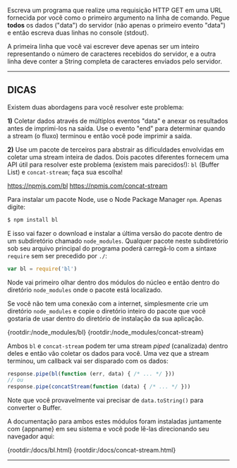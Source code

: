 Escreva um programa que realize uma requisição HTTP GET em uma URL fornecida por você como o primeiro argumento na linha de comando. Pegue **todos** os dados ("data") do servidor (não apenas o primeiro evento "data") e então escreva duas linhas no console (stdout).

A primeira linha que você vai escrever deve apenas ser um inteiro representando o número de caracteres recebidos do servidor, e a outra linha deve conter a String completa de caracteres enviados pelo servidor.

----------------------------------------------------------------------
## DICAS

Existem duas abordagens para você resolver este problema:

**1)** Coletar dados através de múltiplos eventos "data" e anexar os resultados antes de imprimi-los na saída. Use o evento "end" para determinar quando a stream (o fluxo) terminou e então você pode imprimir a saída.

**2)** Use um pacote de terceiros para abstrair as dificuldades envolvidas em coletar uma stream inteira de dados. Dois pacotes diferentes fornecem uma API útil para resolver este problema (existem mais parecidos!): `bl` (Buffer List) e `concat-stream`; faça sua escolha!

  <https://npmjs.com/bl>
  <https://npmjs.com/concat-stream>

Para instalar um pacote Node, use o Node Package Manager `npm`. Apenas digite:

```sh
$ npm install bl
```

E isso vai fazer o download e instalar a última versão do pacote dentro de um subdiretório chamado `node_modules`. Qualquer pacote neste subdiretório sob seu arquivo principal do programa poderá carregá-lo com a sintaxe `require` sem ser precedido por `./`:

```js
var bl = require('bl')
```

Node vai primeiro olhar dentro dos módulos do núcleo e então dentro do diretório `node_modules` onde o pacote está localizado.

Se você não tem uma conexão com a internet, simplesmente crie um diretório `node_modules` e copie o diretório inteiro do pacote que você gostaria de usar dentro do diretório de instalação da sua aplicação.

  {rootdir:/node_modules/bl}
  {rootdir:/node_modules/concat-stream}

Ambos `bl` e `concat-stream` podem ter uma stream *piped* (canalizada) dentro deles e então vão coletar os dados para você. Uma vez que a stream terminou, um callback vai ser disparado com os dados:

```js
response.pipe(bl(function (err, data) { /* ... */ }))
// ou
response.pipe(concatStream(function (data) { /* ... */ }))
```

Note que você provavelmente vai precisar de `data.toString()` para converter o Buffer.

A documentação para ambos estes módulos foram instaladas juntamente com {appname} em seu sistema e você pode lê-las direcionando seu navegador aqui:

  {rootdir:/docs/bl.html}
  {rootdir:/docs/concat-stream.html}

----------------------------------------------------------------------
